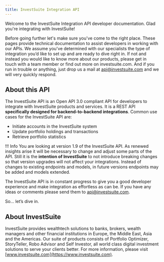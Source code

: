 ```yaml
---
title: InvestSuite Integration API
---
```


Welcome to the InvestSuite Integration API developer documentation. Glad you're integrating with InvestSuite! 

Before going further let's make sure you've come to the right place. These pages provide technical documentation to assist developers in working with our APIs. We assume you've determined with our specialists the type of integration you’d like to set up and are ready to dive right in. If not and instead you would like to know more about our products, please get in touch with a team member or find out more on investsuite.com. And if you run in trouble or anything, just drop us a mail at [api@investsuite.com](mailto:api@investsuite.com) and we will very quickly respond. 
## About this API

The InvestSuite API is an Open API 3.0 compliant API for developers to integrate with InvestSuite products and services.  It is a REST API **specifically designed for backend-to-backend integrations**. Common use cases for the InvestSuite API are:

- Initiate accounts in the InvestSuite system
- Update portfolio holdings and transactions
- Retrieve portfolio statistics

!!! Info
    You are looking at version 1.9 of the InvestSuite API. As renewed insights arise it will be necessary to change and adjust some parts of the API. Still it is the **intention of InvestSuite** to not introduce breaking changes so that version upgrades will not affect your integrations. Instead of changes to existing endpoints and models, in future versions endpoints may be added and models extended. 

The InvestSuite API is in constant progress to give you a good developer experience and make integration as effortless as can be. If you have any ideas or comments please send them to [api@investsuite.com](mailto:api@investsuite.com). 

So… let’s dive in.
## About InvestSuite

InvestSuite provides wealthtech solutions to banks, brokers, wealth managers and other financial institutions in Europe, the Middle East, Asia and the Americas. Our suite of products consists of Portfolio Optimizer, StoryTeller, Robo Advisor and Self Investor, all world class digital investment solutions to serve your clients better.  For more information, please visit [www.investsuite.com](https://www.investsuite.com).
